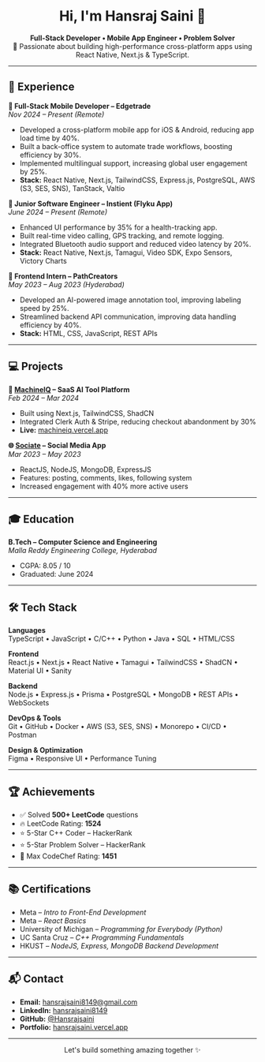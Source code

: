 <h1 align="center">Hi, I'm Hansraj Saini 👋</h1>

<p align="center">
  <b>Full-Stack Developer • Mobile App Engineer • Problem Solver</b><br />
  🚀 Passionate about building high-performance cross-platform apps using React Native, Next.js & TypeScript.
</p>

---

## 💼 Experience

**🔹 Full-Stack Mobile Developer – Edgetrade**  
*Nov 2024 – Present (Remote)*  
- Developed a cross-platform mobile app for iOS & Android, reducing app load time by 40%.  
- Built a back-office system to automate trade workflows, boosting efficiency by 30%.  
- Implemented multilingual support, increasing global user engagement by 25%.  
- **Stack:** React Native, Next.js, TailwindCSS, Express.js, PostgreSQL, AWS (S3, SES, SNS), TanStack, Valtio

**🔹 Junior Software Engineer – Instient (Flyku App)**  
*June 2024 – Present (Remote)*  
- Enhanced UI performance by 35% for a health-tracking app.  
- Built real-time video calling, GPS tracking, and remote logging.  
- Integrated Bluetooth audio support and reduced video latency by 20%.  
- **Stack:** React Native, Next.js, Tamagui, Video SDK, Expo Sensors, Victory Charts

**🔹 Frontend Intern – PathCreators**  
*May 2023 – Aug 2023 (Hyderabad)*  
- Developed an AI-powered image annotation tool, improving labeling speed by 25%.  
- Streamlined backend API communication, improving data handling efficiency by 40%.  
- **Stack:** HTML, CSS, JavaScript, REST APIs

---

## 💻 Projects

**🧠 [MachineIQ](https://github.com/Hansrajsaini/MachineIQ) – SaaS AI Tool Platform**  
*Feb 2024 – Mar 2024*  
- Built using Next.js, TailwindCSS, ShadCN  
- Integrated Clerk Auth & Stripe, reducing checkout abandonment by 30%  
- **Live:** [machineiq.vercel.app](https://machineiq.vercel.app)

**🌐 [Sociate](https://github.com/Hansrajsaini/Sociate) – Social Media App**  
*Mar 2023 – May 2023*  
- ReactJS, NodeJS, MongoDB, ExpressJS  
- Features: posting, comments, likes, following system  
- Increased engagement with 40% more active users

---

## 🎓 Education

**B.Tech – Computer Science and Engineering**  
*Malla Reddy Engineering College, Hyderabad*  
- CGPA: 8.05 / 10  
- Graduated: June 2024

---

## 🛠️ Tech Stack

**Languages**  
TypeScript • JavaScript • C/C++ • Python • Java • SQL • HTML/CSS

**Frontend**  
React.js • Next.js • React Native • Tamagui • TailwindCSS • ShadCN • Material UI • Sanity

**Backend**  
Node.js • Express.js • Prisma • PostgreSQL • MongoDB • REST APIs • WebSockets

**DevOps & Tools**  
Git • GitHub • Docker • AWS (S3, SES, SNS) • Monorepo • CI/CD • Postman

**Design & Optimization**  
Figma • Responsive UI • Performance Tuning

---

## 🏆 Achievements

- ✅ Solved **500+ LeetCode** questions  
- 🔥 LeetCode Rating: **1524**  
- ⭐ 5-Star C++ Coder – HackerRank  
- ⭐ 5-Star Problem Solver – HackerRank  
- 🏅 Max CodeChef Rating: **1451**

---

## 📚 Certifications

- Meta – *Intro to Front-End Development*  
- Meta – *React Basics*  
- University of Michigan – *Programming for Everybody (Python)*  
- UC Santa Cruz – *C++ Programming Fundamentals*  
- HKUST – *NodeJS, Express, MongoDB Backend Development*

---

## 📬 Contact

- **Email:** hansrajsaini8149@gmail.com  
- **LinkedIn:** [hansrajsaini8149](https://www.linkedin.com/in/hansrajsaini8149/)  
- **GitHub:** [@Hansrajsaini](https://github.com/Hansrajsaini)  
- **Portfolio:** [hansrajsaini.vercel.app](https://hansrajsaini.vercel.app)

---

<p align="center">
  Let's build something amazing together ✨
</p>
